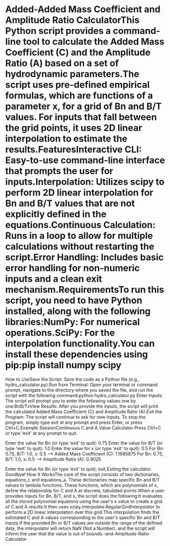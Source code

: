 # Added-Added Mass Coefficient and Amplitude Ratio CalculatorThis Python script provides a command-line tool to calculate the Added Mass Coefficient (C) and the Amplitude Ratio (A) based on a set of hydrodynamic parameters.The script uses pre-defined empirical formulas, which are functions of a parameter x, for a grid of Bn and B/T values. For inputs that fall between the grid points, it uses 2D linear interpolation to estimate the results.FeaturesInteractive CLI: Easy-to-use command-line interface that prompts the user for inputs.Interpolation: Utilizes scipy to perform 2D linear interpolation for Bn and B/T values that are not explicitly defined in the equations.Continuous Calculation: Runs in a loop to allow for multiple calculations without restarting the script.Error Handling: Includes basic error handling for non-numeric inputs and a clean exit mechanism.RequirementsTo run this script, you need to have Python installed, along with the following libraries:NumPy: For numerical operations.SciPy: For the interpolation functionality.You can install these dependencies using pip:pip install numpy scipy
How to UseSave the Script: Save the code as a Python file (e.g., hydro_calculator.py).Run from Terminal: Open your terminal or command prompt, navigate to the directory where you saved the file, and run the script with the following command:python hydro_calculator.py
Enter Inputs: The script will prompt you to enter the following values one by one:BnB/TxView Results: After you provide the inputs, the script will print the calculated Added Mass Coefficient (C) and Amplitude Ratio (A).Exit the Program: The script will continue to ask for new inputs. To stop the program, simply type exit at any prompt and press Enter, or press Ctrl+C.Example SessionContinuous C and A Value Calculator
Press Ctrl+C or type 'exit' at any prompt to quit.

Enter the value for Bn (or type 'exit' to quit): 0.75
Enter the value for B/T (or type 'exit' to quit): 1.0
Enter the value for x (or type 'exit' to quit): 0.5
For Bn: 0.75, B/T: 1.0, x: 0.5 --> Added Mass Coefficient (C): 1.1685875
For Bn: 0.75, B/T: 1.0, x: 0.5 --> Amplitude Ratio (A): 0.9025

Enter the value for Bn (or type 'exit' to quit): exit
Exiting the calculator. Goodbye!
How It WorksThe core of the script consists of two dictionaries, equations_c and equations_a. These dictionaries map specific Bn and B/T values to lambda functions. These functions, which are polynomials of x, define the relationship for C and A at discrete, tabulated points.When a user provides inputs for Bn, B/T, and x, the script does the following:It evaluates all the stored polynomial equations using the user's x value to create a grid of C and A results.It then uses scipy.interpolate.RegularGridInterpolator to perform a 2D linear interpolation over this grid.This interpolation finds the estimated C and A values corresponding to the user's specific Bn and B/T inputs.If the provided Bn or B/T values are outside the range of the defined data, the interpolator will return NaN (Not a Number), and the script will inform the user that the value is out of bounds.-and-Amplitude-Ratio-Calculator